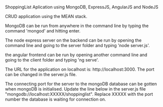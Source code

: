 ShoppingList Aplication using MongoDB, ExpressJS, AngularJS and NodeJS

CRUD application using the MEAN stack.

MongoDB can be run from anywhere in the command line by typing the command 'mongod' and hitting enter.

The node express server on the backend can be run by opening the command line and going to the server folder and typing 'node server.js'.

the angular frontend can be run by opening another command line and going to the client folder and typing 'ng serve'.

The URL for the application on localhost is: http://localhost:3000. The port can be changed in the server.js file.

The connecting port for the server to the mongoDB database can be gotten when mongoDB is initialised. Update the line below in the server.js file
"mongodb://localhost:XXXXX/shoppinglist".
Replace XXXXX with the port number the database is waiting for connection on.
